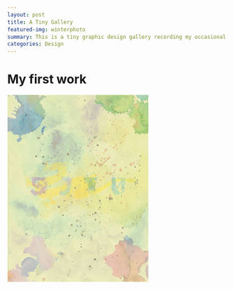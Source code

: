 ```yaml
---
layout: post
title: A Tiny Gallery
featured-img: winterphoto
summary: This is a tiny graphic design gallery recording my occasional inspiration
categories: Design
---
```

# My first work
![N](/_img/posts/watercolor.jpg)


